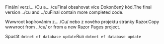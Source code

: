 <span data-ttu-id="f7433-101">Finální verzi... /Cu a... /cuFinal obsahovat více Dokončený kód.</span><span class="sxs-lookup"><span data-stu-id="f7433-101">The final version ../cu and ../cuFinal contain more completed code.</span></span>

<span data-ttu-id="f7433-102">Wwwroot kopírováním z... /Cu/ nebo z nového projektu stránky Razor.</span><span class="sxs-lookup"><span data-stu-id="f7433-102">Copy wwwroot from ../cu/ or from a new Razor Pages project.</span></span>

<span data-ttu-id="f7433-103">Spustit `dotnet ef database update`</span><span class="sxs-lookup"><span data-stu-id="f7433-103">Run `dotnet ef database update`</span></span>